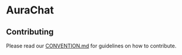 # AuraChat

  ## Contributing

  Please read our [CONVENTION.md](CONVENTION.md) for guidelines on how to contribute.

